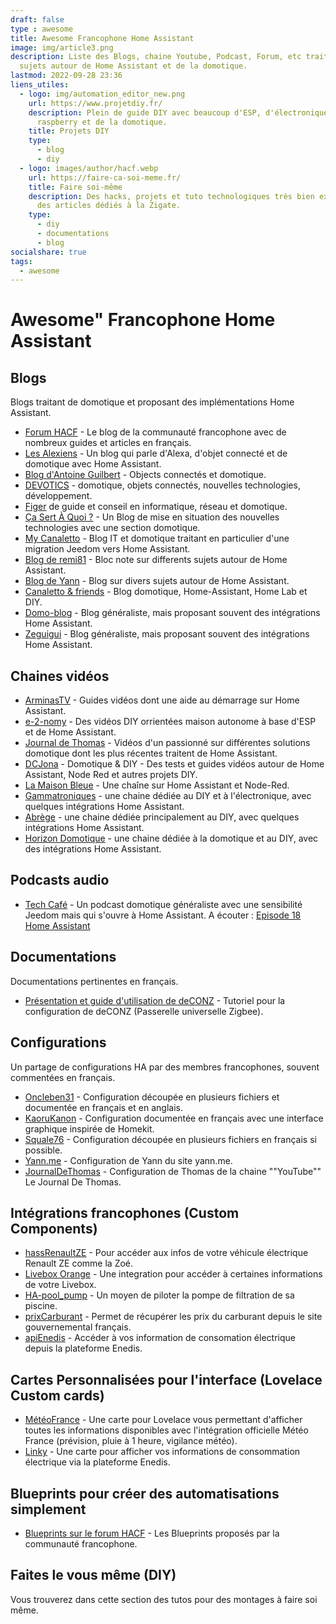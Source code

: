 ```yaml
---
draft: false
type : awesome
title: Awesome Francophone Home Assistant
image: img/article3.png
description: Liste des Blogs, chaine Youtube, Podcast, Forum, etc traitant de
  sujets autour de Home Assistant et de la domotique.
lastmod: 2022-09-28 23:36
liens_utiles:
  - logo: img/automation_editor_new.png
    url: https://www.projetdiy.fr/
    description: Plein de guide DIY avec beaucoup d'ESP, d'électronique, des
      raspberry et de la domotique.
    title: Projets DIY
    type:
      - blog
      - diy
  - logo: images/author/hacf.webp
    url: https://faire-ca-soi-meme.fr/
    title: Faire soi-même
    description: Des hacks, projets et tuto technologiques très bien expliqués et
      des articles dédiés à la Zigate.
    type:
      - diy
      - documentations
      - blog
socialshare: true
tags:
  - awesome
---
```

# Awesome" Francophone Home Assistant

## Blogs
Blogs traitant de domotique et proposant des implémentations Home Assistant.

* [Forum HACF](https://forum.hacf.fr/) - Le blog de la communauté francophone avec de nombreux guides et articles en français.
* [Les Alexiens](https://www.lesalexiens.fr/) - Un blog qui parle d'Alexa, d'objet connecté et de domotique avec Home Assistant.
* [Blog d'Antoine Guilbert](https://www.antoineguilbert.fr/category/domotique/) - Objects connectés et domotique.
* [DEVOTICS](https://devotics.fr) - domotique, objets connectés, nouvelles technologies, développement.
* [Figer](https://www.figer.com/Blog) de guide et conseil en informatique, réseau et domotique.
* [Ça Sert À Quoi ?](https://www.ca-sert-a-quoi.com/category/domotique/) - Un Blog de mise en situation des nouvelles technologies avec une section domotique.
* [My Canaletto](https://www.canaletto.fr/) - Blog IT et domotique traitant en particulier d'une migration Jeedom vers Home Assistant.
* [Blog de remi81](https://domo.rem81.com/) - Bloc note sur differents sujets autour de Home Assistant.
* [Blog de Yann](https://domotique.yann.me/) - Blog sur divers sujets autour de Home Assistant.
* [Canaletto & friends](https://ghost.canaletto.fr/) - Blog domotique, Home-Assistant, Home Lab et DIY.
* [Domo-blog](https://www.domo-blog.fr/) - Blog généraliste, mais proposant souvent des intégrations Home Assistant.
* [Zeguigui](https://www.zeguigui.com/) - Blog généraliste, mais proposant souvent des intégrations Home Assistant.

## Chaines vidéos

* [ArminasTV](https://www.youtube.com/channel/UCLoLYGnh66x9cMee-qBi3XQ) - Guides vidéos dont une aide au démarrage sur Home Assistant.
* [e-2-nomy](https://www.youtube.com/channel/UCaSQ9Wl2KWUvQmTRV26O96Q) - Des vidéos DIY orrientées maison autonome à base d'ESP et de Home Assistant.
* [Journal de Thomas](https://www.youtube.com/channel/UCRJE6Yb_R3Xei-QGcy_Qwhw) - Vidéos d'un passionné sur différentes solutions domotique dont les plus récentes traitent de Home Assistant.
* [DCJona](https://www.youtube.com/channel/UCPRsHkUnQZ4261jzwXT-tdw) - Domotique & DIY - Des tests et guides vidéos autour de Home Assistant, Node Red et autres projets DIY.
* [La Maison Bleue](https://www.youtube.com/channel/UCOfuwHAgQnK8vORbGBSA28Q) - Une chaîne sur Home Assistant et Node-Red.
* [Gammatroniques](https://www.youtube.com/c/GammaTroniques) - une chaine dédiée au DIY et à l'électronique, avec quelques intégrations Home Assistant.
* [Abrège](https://www.youtube.com/c/Abr%C3%A8ge) - une chaine dédiée principalement au DIY, avec quelques intégrations Home Assistant.
* [Horizon Domotique](https://www.youtube.com/channel/UCblvKDzZ6YfG5EdyqnvWpng) - une chaine dédiée à la domotique et au DIY, avec des intégrations Home Assistant.

## Podcasts audio

* [Tech Café](https://techcafe.fr/category/domotique-podcast-maison-connectee/) - Un podcast domotique généraliste avec une sensibilité Jeedom mais qui s'ouvre à Home Assistant. A écouter : [Episode 18 Home Assistant](https://techcafe.fr/domotique-dossier-home-assistant/)

## Documentations
Documentations pertinentes en français.

* [Présentation et guide d'utilisation de deCONZ](https://presentationdeconz.wordpress.com/) - Tutoriel pour la configuration de deCONZ (Passerelle universelle Zigbee).

## Configurations
Un partage de configurations HA par des membres francophones, souvent commentées en français.

* [Oncleben31](https://github.com/oncleben31/home-assistant-config) - Configuration découpée en plusieurs fichiers et documentée en français et en anglais.
* [KaoruKanon](https://github.com/KaoruKanon/homeassistant-config) - Configuration documentée en français avec une interface graphique inspirée de Homekit.
* [Squale76](https://github.com/Squale76/home-assistant-configuration) - Configuration découpée en plusieurs fichiers en français si possible.
* [Yann.me](https://github.com/yjajkiew/domotique/tree/master/home-assistant/config) - Configuration de Yann du site yann.me.
* [JournalDeThomas](https://github.com/journaldethomas/home-assistant-config) - Configuration de Thomas de la chaine ""YouTube"" Le Journal De Thomas.

## Intégrations francophones (Custom Components)

* [hassRenaultZE](https://github.com/hacf-fr/hassRenaultZE) - Pour accéder aux infos de votre véhicule électrique Renault ZE comme la Zoé.
* [Livebox Orange](https://github.com/Cyr-ius/hass-livebox-component) - Une integration pour accéder à certaines informations de votre Livebox.
* [HA-pool_pump](https://github.com/oncleben31/ha-pool_pump) - Un moyen de piloter la pompe de filtration de sa piscine.
* [prixCarburant](https://github.com/max5962/prixCarburant-home-assistant) - Permet de récupérer les prix du carburant depuis le site gouvernemental français.
* [apiEnedis](https://github.com/saniho/apiEnedis) - Accéder à vos information de consomation électrique depuis la plateforme Enedis.

## Cartes Personnalisées pour l'interface (Lovelace Custom cards)

* [MétéoFrance](https://github.com/hacf-fr/lovelace-meteofrance-weather-card) - Une carte pour Lovelace vous permettant d'afficher toutes les informations disponibles avec l'intégration officielle Météo France (prévision, pluie à 1 heure, vigilance météo).
* [Linky](https://github.com/saniho/content-card-linky) - Une carte pour afficher vos informations de consommation électrique via la plateforme Enedis.

## Blueprints pour créer des automatisations simplement

* [Blueprints sur le forum HACF](https://forum.hacf.fr/tag/plan-blueprint) - Les Blueprints proposés par la communauté francophone.

## Faites le vous même (DIY)
Vous trouverez dans cette section des tutos pour des montages à faire soi même.

